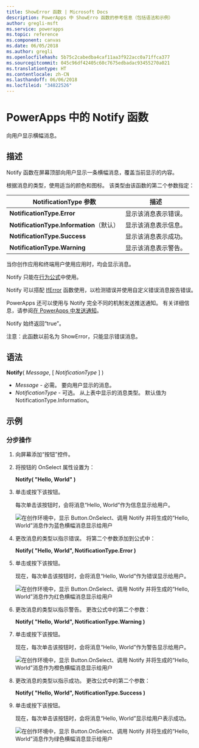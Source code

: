 ```yaml
---
title: ShowError 函数 | Microsoft Docs
description: PowerApps 中 ShowErro 函数的参考信息（包括语法和示例）
author: gregli-msft
ms.service: powerapps
ms.topic: reference
ms.component: canvas
ms.date: 06/05/2018
ms.author: gregli
ms.openlocfilehash: 5b75c2cabedba4caf11aa3f922acc0a71ffca377
ms.sourcegitcommit: 045c96df42405c60c7675edbadac93455270a021
ms.translationtype: HT
ms.contentlocale: zh-CN
ms.lasthandoff: 06/06/2018
ms.locfileid: "34822526"
---
```

# <a name="notify-function-in-powerapps"></a>PowerApps 中的 Notify 函数
向用户显示横幅消息。

## <a name="description"></a>描述
Notify 函数在屏幕顶部向用户显示一条横幅消息，覆盖当前显示的内容。  

根据消息的类型，使用适当的颜色和图标。   该类型由该函数的第二个参数指定：

| NotificationType 参数 | 描述 |
| --- | --- |
| **NotificationType.Error** | 显示该消息表示错误。 |
| **NotificationType.Information**（默认） | 显示该消息表示信息。  |
| **NotificationType.Success** | 显示该消息表示成功。 |
| **NotificationType.Warning** | 显示该消息表示警告。 |

当你创作应用和终端用户使用应用时，均会显示消息。

Notify 只能在[行为公式](../working-with-formulas-in-depth.md)中使用。

Notify 可以搭配 [IfError](function-iferror.md) 函数使用，以检测错误并使用自定义错误消息报告错误。

PowerApps 还可以使用与 Notify 完全不同的机制发送推送通知。  有关详细信息，请参阅[在 PowerApps 中发送通知](../add-notifications.md)。

Notify 始终返回“true”。

注意：此函数以前名为 ShowError，只能显示错误消息。

## <a name="syntax"></a>语法
**Notify**( *Message*, [ *NotificationType* ] )

* *Message* - 必需。  要向用户显示的消息。
* *NotificationType* - 可选。  从上表中显示的消息类型。  默认值为 NotificationType.Information。  

## <a name="examples"></a>示例

### <a name="step-by-step"></a>分步操作

1. 向屏幕添加“按钮”控件。

2. 将按钮的 OnSelect 属性设置为：

    **Notify( "Hello, World" )**

3. 单击或按下该按钮。  

    每次单击该按钮时，会将消息“Hello, World”作为信息显示给用户。

    ![在创作环境中，显示 Button.OnSelect、调用 Notify 并将生成的“Hello, World”消息作为蓝色横幅消息显示给用户](media/function-showerror/hello-world.png)

4. 更改消息的类型以指示错误。  将第二个参数添加到公式中：

    **Notify( "Hello, World", NotificationType.Error )**

5. 单击或按下该按钮。

    现在，每次单击该按钮时，会将消息“Hello, World”作为错误显示给用户。

    ![在创作环境中，显示 Button.OnSelect、调用 Notify 并将生成的“Hello, World”消息作为红色横幅消息显示给用户](media/function-showerror/hello-world-error.png)

4. 更改消息的类型以指示警告。  更改公式中的第二个参数：

    **Notify( "Hello, World", NotificationType.Warning )**

5. 单击或按下该按钮。

    现在，每次单击该按钮时，会将消息“Hello, World”作为警告显示给用户。

    ![在创作环境中，显示 Button.OnSelect、调用 Notify 并将生成的“Hello, World”消息作为橙色横幅消息显示给用户](media/function-showerror/hello-world-warning.png)

4. 更改消息的类型以指示成功。  更改公式中的第二个参数：

    **Notify( "Hello, World", NotificationType.Success )**

5. 单击或按下该按钮。

    现在，每次单击该按钮时，会将消息“Hello, World”显示给用户表示成功。

    ![在创作环境中，显示 Button.OnSelect、调用 Notify 并将生成的“Hello, World”消息作为绿色横幅消息显示给用户](media/function-showerror/hello-world-success.png)
